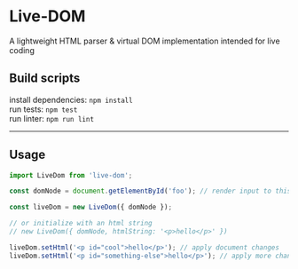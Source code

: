 # Live-DOM
A lightweight HTML parser & virtual DOM implementation intended for live coding

## Build scripts
install dependencies: `npm install`  
run tests: `npm test`  
run linter: `npm run lint`  

---

## Usage
```js
import LiveDom from 'live-dom';

const domNode = document.getElementById('foo'); // render input to this DOM node

const liveDom = new LiveDom({ domNode });

// or initialize with an html string
// new LiveDom({ domNode, htmlString: '<p>hello</p>' })

liveDom.setHtml('<p id="cool">hello</p>'); // apply document changes
liveDom.setHtml('<p id="something-else">hello</p>'); // apply more changes
```
